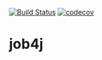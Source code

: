 [![Build Status](https://travis-ci.org/EugeneS888/job4j.svg?branch=master)](https://travis-ci.org/EugeneS888/job4j)
[![codecov](https://codecov.io/gh/EugeneS888/job4j/branch/master/graph/badge.svg)](https://codecov.io/gh/EugeneS888/job4j)

# job4j
